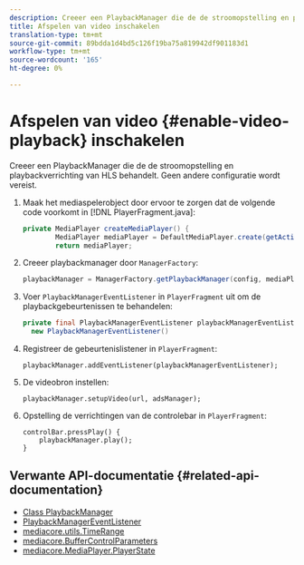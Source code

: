 ```yaml
---
description: Creeer een PlaybackManager die de de stroomopstelling en playbackverrichting van HLS behandelt. Geen andere configuratie wordt vereist.
title: Afspelen van video inschakelen
translation-type: tm+mt
source-git-commit: 89bdda1d4bd5c126f19ba75a819942df901183d1
workflow-type: tm+mt
source-wordcount: '165'
ht-degree: 0%

---
```



# Afspelen van video {#enable-video-playback} inschakelen

Creeer een PlaybackManager die de de stroomopstelling en playbackverrichting van HLS behandelt. Geen andere configuratie wordt vereist.

1. Maak het mediaspelerobject door ervoor te zorgen dat de volgende code voorkomt in [!DNL PlayerFragment.java]:

   ```java
   private MediaPlayer createMediaPlayer() { 
           MediaPlayer mediaPlayer = DefaultMediaPlayer.create(getActivity().getApplicationContext()); 
           return mediaPlayer;
   ```

   <!-- I've duplicated this information. It also exists in the PlayerFragment section, just before the Feature manager section. I figured that I should have it here as well, in case they jump directly to this section.-->

1. Creeer playbackmanager door `ManagerFactory`:

   ```java
   playbackManager = ManagerFactory.getPlaybackManager(config, mediaPlayer);
   ```

1. Voer `PlaybackManagerEventListener` in `PlayerFragment` uit om de playbackgebeurtenissen te behandelen:

   ```java
   private final PlaybackManagerEventListener playbackManagerEventListener =  
     new PlaybackManagerEventListener() 
   ```

1. Registreer de gebeurtenislistener in `PlayerFragment`:

   ```
   playbackManager.addEventListener(playbackManagerEventListener);
   ```

1. De videobron instellen:

   ```
   playbackManager.setupVideo(url, adsManager); 
   ```

1. Opstelling de verrichtingen van de controlebar in `PlayerFragment`:

   ```
   controlBar.pressPlay() { 
       playbackManager.play();  
   }
   ```

## Verwante API-documentatie {#related-api-documentation}

* [Class PlaybackManager](https://help.adobe.com/en_US/primetime/api/reference_implementation/android/javadoc/com/adobe/primetime/reference/manager/PlaybackManager.html)
* [PlaybackManagerEventListener](https://help.adobe.com/en_US/primetime/api/reference_implementation/android/javadoc/com/adobe/primetime/reference/manager/PlaybackManager.PlaybackManagerEventListener.html)
* [mediacore.utils.TimeRange](https://help.adobe.com/en_US/primetime/api/psdk/javadoc/com/adobe/mediacore/utils/TimeRange.html)
* [mediacore.BufferControlParameters](https://help.adobe.com/en_US/primetime/api/psdk/javadoc/com/adobe/mediacore/BufferControlParameters.html)
* [mediacore.MediaPlayer.PlayerState](https://help.adobe.com/en_US/primetime/api/psdk/javadoc/com/adobe/mediacore/MediaPlayer.PlayerState.html)